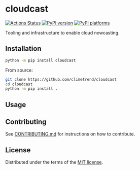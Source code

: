 # cloudcast

[![Actions Status][actions-badge]][actions-link]
[![PyPI version][pypi-version]][pypi-link]
[![PyPI platforms][pypi-platforms]][pypi-link]

Tooling and infrastructure to enable cloud nowcasting.

## Installation

```bash
python -m pip install cloudcast
```

From source:
```bash
git clone https://github.com/climetrend/cloudcast
cd cloudcast
python -m pip install .
```

## Usage


## Contributing

See [CONTRIBUTING.md](CONTRIBUTING.md) for instructions on how to contribute.

## License

Distributed under the terms of the [MIT license](LICENSE).


<!-- prettier-ignore-start -->
[actions-badge]:            https://github.com/climetrend/cloudcast/workflows/CI/badge.svg
[actions-link]:             https://github.com/climetrend/cloudcast/actions
[pypi-link]:                https://pypi.org/project/cloudcast/
[pypi-platforms]:           https://img.shields.io/pypi/pyversions/cloudcast
[pypi-version]:             https://img.shields.io/pypi/v/cloudcast
<!-- prettier-ignore-end -->
